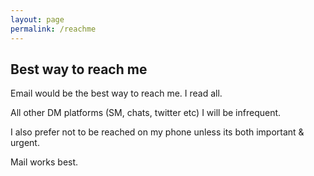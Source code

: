 ```yaml
---
layout: page
permalink: /reachme
---
```


## Best way to reach me

Email would be the best way to reach me. I read all.  

All other DM platforms (SM, chats, twitter etc) I will be infrequent. 

I also prefer not to be reached on my phone unless its both important & urgent. 

Mail works best. 






